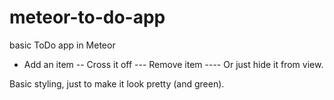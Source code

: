 # meteor-to-do-app
basic ToDo app in Meteor

- Add an item
-- Cross it off
--- Remove item
---- Or just hide it from view.

Basic styling, just to make it look pretty (and green).
